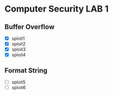 # Computer Security LAB 1

## Buffer Overflow

- [x] sploit1
- [x] sploit2
- [x] sploit3
- [x] sploit4

## Format String
- [ ] sploit5
- [ ] sploit6
